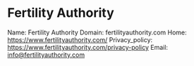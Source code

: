 
# Fertility Authority

Name: Fertility Authority
Domain: fertilityauthority.com
Home: https://www.fertilityauthority.com/
Privacy_policy: https://www.fertilityauthority.com/privacy-policy
Email: info@fertilityauthority.com
